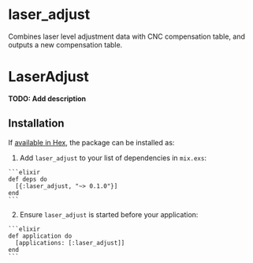 # laser_adjust
Combines laser level adjustment data with CNC compensation table, and outputs a new compensation table.
# LaserAdjust

**TODO: Add description**

## Installation

If [available in Hex](https://hex.pm/docs/publish), the package can be installed as:

  1. Add `laser_adjust` to your list of dependencies in `mix.exs`:

    ```elixir
    def deps do
      [{:laser_adjust, "~> 0.1.0"}]
    end
    ```

  2. Ensure `laser_adjust` is started before your application:

    ```elixir
    def application do
      [applications: [:laser_adjust]]
    end
    ```

